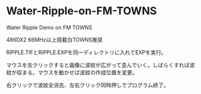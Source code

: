 # Water-Ripple-on-FM-TOWNS
Water Ripple Demo on FM TOWNS


486DX2 66MHz以上搭載白TOWNS推奨

RIPPLE.TIFとRIPPLE.EXPを同一ディレクトリに入れてEXPを実行。

マウスを左クリックすると画像に波紋が広がって歪んでいく。しばらくすれば波紋が収まる。マウスを動かせば波紋の作成位置を変更。

右クリックで波紋全消去、左右クリック同時押しでプログラム終了。
